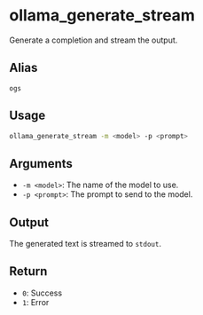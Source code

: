 # ollama_generate_stream

Generate a completion and stream the output.

## Alias

`ogs`

## Usage

```bash
ollama_generate_stream -m <model> -p <prompt>
```

## Arguments

* `-m <model>`: The name of the model to use.
* `-p <prompt>`: The prompt to send to the model.

## Output

The generated text is streamed to `stdout`.

## Return

* `0`: Success
* `1`: Error
